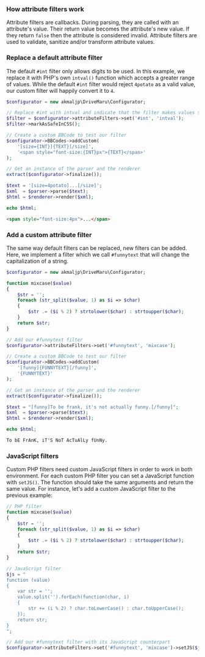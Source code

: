 ### How attribute filters work

Attribute filters are callbacks. During parsing, they are called with an attribute's value. Their return value becomes the attribute's new value. If they return `false` then the attribute is considered invalid. Attribute filters are used to validate, sanitize and/or transform attribute values.

### Replace a default attribute filter

The default `#int` filter only allows digits to be used. In this example, we replace it with PHP's own `intval()` function which accepts a greater range of values. While the default `#int` filter would reject `4potato` as a valid value, our custom filter will happily convert it to `4`.

```php
$configurator = new akmaljp\DriveMaru\Configurator;

// Replace #int with intval and indicate that the filter makes values safe in CSS
$filter = $configurator->attributeFilters->set('#int', 'intval');
$filter->markAsSafeInCSS();

// Create a custom BBCode to test our filter
$configurator->BBCodes->addCustom(
	'[size={INT}]{TEXT}[/size]',
	'<span style="font-size:{INT}px">{TEXT}</span>'
);

// Get an instance of the parser and the renderer
extract($configurator->finalize());

$text = '[size=4potato]...[/size]';
$xml  = $parser->parse($text);
$html = $renderer->render($xml);

echo $html;
```
```html
<span style="font-size:4px">...</span>
```

### Add a custom attribute filter

The same way default filters can be replaced, new filters can be added. Here, we implement a filter which we call `#funnytext` that will change the capitalization of a string.

```php
$configurator = new akmaljp\DriveMaru\Configurator;

function mixcase($value)
{
	$str = '';
	foreach (str_split($value, 1) as $i => $char)
	{
		$str .= ($i % 2) ? strtolower($char) : strtoupper($char);
	}
	return $str;
}

// Add our #funnytext filter
$configurator->attributeFilters->set('#funnytext', 'mixcase');

// Create a custom BBCode to test our filter
$configurator->BBCodes->addCustom(
	'[funny]{FUNNYTEXT}[/funny]',
	'{FUNNYTEXT}'
);

// Get an instance of the parser and the renderer
extract($configurator->finalize());

$text = "[funny]To be frank, it's not actually funny.[/funny]";
$xml  = $parser->parse($text);
$html = $renderer->render($xml);

echo $html;
```
```html
To bE FrAnK, iT'S NoT AcTuAlLy fUnNy.
```

### JavaScript filters

Custom PHP filters need custom JavaScript filters in order to work in both environment. For each custom PHP filter you can set a JavaScript function with `setJS()`. The function should take the same arguments and return the same value. For instance, let's add a custom JavaScript filter to the previous example:

```php
// PHP filter
function mixcase($value)
{
	$str = '';
	foreach (str_split($value, 1) as $i => $char)
	{
		$str .= ($i % 2) ? strtolower($char) : strtoupper($char);
	}
	return $str;
}

// JavaScript filter
$js = "
function (value)
{
	var str = '';
	value.split('').forEach(function(char, i)
	{
		str += (i % 2) ? char.toLowerCase() : char.toUpperCase();
	});
	return str;
}
";

// Add our #funnytext filter with its JavaScript counterpart
$configurator->attributeFilters->set('#funnytext', 'mixcase')->setJS($js);
```
